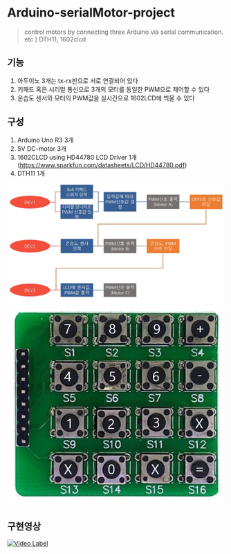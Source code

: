 # Arduino-serialMotor-project
> control motors by connecting three Arduino via serial communication. etc ) DTH11, 1602clcd

기능
---------------
1. 아두이노 3개는 tx-rx핀으로 서로 연결되어 있다
2. 키패드 혹은 시리얼 통신으로 3개의 모터를 동일한 PWM으로 제어할 수 있다
3. 온습도 센서와 모터의 PWM값을 실시간으로 1602LCD에 띄울 수 있다

구성
---------------
1. Arduino Uno R3 3개
2. 5V DC-motor 3개
3. 1602CLCD using HD44780 LCD Driver 1개 (https://www.sparkfun.com/datasheets/LCD/HD44780.pdf)
4. DTH11 1개

![blockDiagram](./blockDiagram.JPG)
![keypadLayout](./keypadLayout.JPG)

구현영상
---------------
[![Video Label](http://img.youtube.com/vi/uLR1RNqJ1Mw/0.jpg)](https://youtu.be/HF257k9DpXg) 
